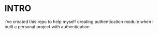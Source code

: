 # INTRO
i've created this repo to help myself creating authentication module when i built a personal project with authentication.
